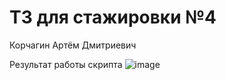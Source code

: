 # ТЗ для стажировки №4
Корчагин Артём Дмитриевич

Результат работы скрипта
![image](https://github.com/user-attachments/assets/4e052f0f-6846-4fb5-87eb-f26e3cd7cd25)
